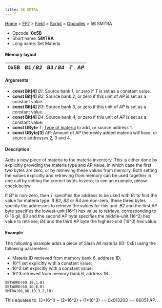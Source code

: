 ```yaml
---
title: 5B SMTRA
---
```


[Home](Main%20Page.md) > [FF7](FF7.md) > [Field](FF7/Field.md) > [Script](FF7/Field/Script.md) > [Opcodes](FF7/Field/Script/Opcodes.md) > 5B SMTRA

-   Opcode: **0x5B**
-   Short name: **SMTRA**
-   Long name: Set Materia

#### Memory layout

| 0x5B | *B1 / B2* | *B3 / B4* | *T* | *AP* |
|------|-----------|-----------|-----|------|

#### Arguments

-   **const Bit\[4\]** *B1*: Source bank 1, or zero if *T* is set as a
    constant value.
-   **const Bit\[4\]** *B2*: Source bank 2, or zero if this unit of *AP*
    is set as a constant value.
-   **const Bit\[4\]** *B3*: Source bank 3, or zero if this unit of *AP*
    is set as a constant value.
-   **const Bit\[4\]** *B4*: Source bank 4, or zero if this unit of *AP*
    is set as a constant value.
-   **const UByte** *T*: [Type of materia][] to add, or source
    address 1.
-   **const UByte\[3\]** *AP*: Amount of AP the newly added materia will
    have, or source addresses 2, 3 and 4.

#### Description

Adds a new piece of materia to the materia inventory. This is either
done by explicitly providing the materia type and AP value, in which
case the first two bytes are zero, or by retrieving these values from
memory. Both setting the values explicitly and retrieving from memory
can be used together in one call by setting the correct bytes to zero;
to see an example, please check below.

If *B1* is non-zero, then *T* specifies the address to be used with *B1*
to find the value for materia type. If *B2*, *B3* or *B4* are non-zero,
these three bytes specify the addresses to retrieve the values for this
unit. *B2* and the first AP byte specifies the lowest-unit (16^1) hex
value to retrieve, corresponding to 0-16 gil; *B3* and the second AP
byte specifies the middle-unit (16^2) hex value to retrieve; *B4* and
the third AP byte the highest-unit (16^3) hex value.

#### Example

The following example adds a piece of Slash All materia (ID: 0xE) using
the following parameters:

-   Materia ID retrieved from memory bank 6, address 1D;
-   16^1 set explicitly with a constant value;
-   16^2 set explicitly with a constant value;
-   16^3 retrieved from memory bank 6, address 1B.

`SETWORD(60,1B,1,0)`  
`SETWORD(60,1D,E,0)`  
`SMTRA(60,06,1D,3,2,1B)`

This equates to: (3\*16^1) + (2\*16^2) + (1\*16^3) == 0x010203 == 66051
AP.

  [Type of materia]: ../../Materia%20ID.md "wikilink"
